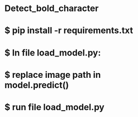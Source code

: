 # Detect_bold_character
# $ pip install -r requirements.txt
# $ In file load_model.py:
# $ replace image path in model.predict()
# $ run file load_model.py
